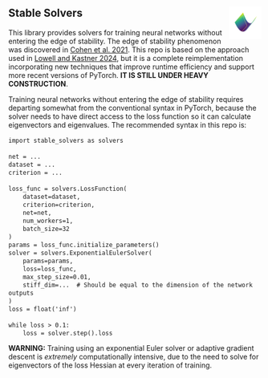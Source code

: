 ## Stable Solvers <img align="right" src="docs/source/_static/logo.png" width=64 height=64>

This library provides solvers for training neural networks without entering the edge of stability. The edge of stability phenomenon was discovered in [Cohen et al. 2021](https://arxiv.org/abs/2103.00065). This repo is based on the approach used in [Lowell and Kastner 2024](https://arxiv.org/abs/2406.00127), but it is a complete reimplementation incorporating new techniques that improve runtime efficiency and support more recent versions of PyTorch. **IT IS STILL UNDER HEAVY CONSTRUCTION**.

Training neural networks without entering the edge of stability requires departing somewhat from the conventional syntax in PyTorch, because the solver needs to have direct access to the loss function so it can calculate eigenvectors and eigenvalues. The recommended syntax in this repo is:

```
import stable_solvers as solvers

net = ...
dataset = ...
criterion = ...

loss_func = solvers.LossFunction(
    dataset=dataset,
    criterion=criterion,
    net=net,
    num_workers=1,
    batch_size=32
)
params = loss_func.initialize_parameters()
solver = solvers.ExponentialEulerSolver(
    params=params,
    loss=loss_func,
    max_step_size=0.01,
    stiff_dim=...  # Should be equal to the dimension of the network outputs
)
loss = float('inf')

while loss > 0.1:
    loss = solver.step().loss
```

**WARNING:** Training using an exponential Euler solver or adaptive gradient descent is *extremely* computationally intensive, due to the need to solve for eigenvectors of the loss Hessian at every iteration of training.
